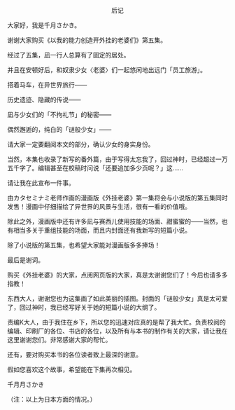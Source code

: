 <p align="center">后记</p>

大家好，我是千月さかき。

谢谢大家购买《以我的能力创造开外挂的老婆们》第五集。

经过了五集，凪一行人总算有了固定的居处。

并且在安顿好后，和奴隶少女〈老婆〉们一起悠闲地出远门「员工旅游」。

搭着马车，在异世界旅行——

历史遗迹、隐藏的传说——

凪与少女们的「不拘礼节」的秘密——

偶然邂逅的，纯白的「谜般少女」——

请大家一定要翻阅本文的部分，确认少女的身实身份。

当然，本集也收录了新写的番外篇，由于写得太忘我了，回过神时，已经超过一万五千字了。编辑甚至在校稿时问说「还要追加多少页呢？」这……

请让我在此宣布一件事。

由カタセミナミ老师作画的漫画版《外挂老婆》第一集将会与小说版的第五集同时发售！漫画中仔细描绘了异世界的风景与生活，很有一看的价值哦。

除此之外，漫画版中还有许多凪与赛西儿使用技能的场面、甜蜜蜜的——当然，也有相当多关于重组技能的场面，而且内封面还有我新写的短篇小说。

除了小说版的第五集，也希望大家能对漫画版多多捧场！

最后是谢词。

购买《外挂老婆》的大家，点阅网页版的大家，真是太谢谢您们了！今后也请多多指教！

东西大人，谢谢您也为这集画了如此美丽的插图。封面的「谜般少女」真是太可爱了，回过神时，我已经写好关于她的短篇小说的大纲了。

责编K大人，由于我住在乡下，所以您的迅速对应真的是帮了我大忙。负责校阅的编辑、印刷厂的各位、书店的各位，以及所有与本书的制作有关的大家，请让我在这里谢谢您们。非常感谢大家的帮忙。

还有，要对购买本书的各位读者致上最深的谢意。

假如您喜欢这个故事，希望能在下集再次相见。

千月月さかき

（注：以上为日本方面的情况。）


